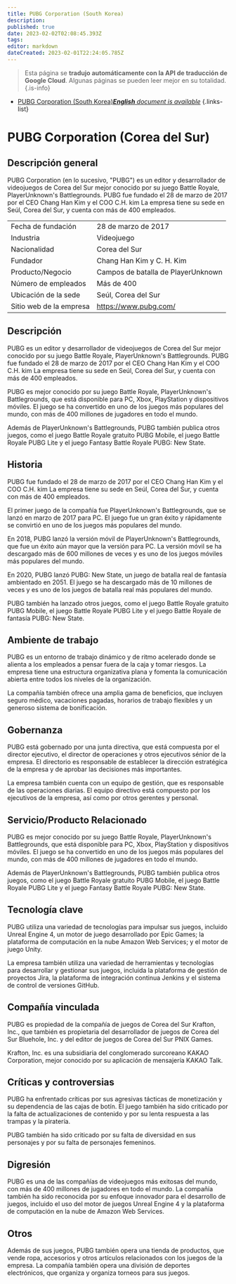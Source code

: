 ```yaml
---
title: PUBG Corporation (South Korea)
description: 
published: true
date: 2023-02-02T02:08:45.393Z
tags: 
editor: markdown
dateCreated: 2023-02-01T22:24:05.785Z
---
```


> Esta página se **tradujo automáticamente con la API de traducción de Google Cloud**.
Algunas páginas se pueden leer mejor en su totalidad.{.is-info}



- [PUBG Corporation (South Korea)***English** document is available*](/en/Knowledge-base/Dictionary/Company/pubg-corporation-south-korea)
{.links-list}

# PUBG Corporation (Corea del Sur)

## Descripción general
PUBG Corporation (en lo sucesivo, "PUBG") es un editor y desarrollador de videojuegos de Corea del Sur mejor conocido por su juego Battle Royale, PlayerUnknown's Battlegrounds. PUBG fue fundado el 28 de marzo de 2017 por el CEO Chang Han Kim y el COO C.H. kim La empresa tiene su sede en Seúl, Corea del Sur, y cuenta con más de 400 empleados.

| | |
|-|-|
| Fecha de fundación | 28 de marzo de 2017 |
| Industria | Videojuego |
| Nacionalidad | Corea del Sur |
| Fundador | Chang Han Kim y C. H. Kim |
| Producto/Negocio | Campos de batalla de PlayerUnknown |
| Número de empleados | Más de 400 |
| Ubicación de la sede | Seúl, Corea del Sur |
| Sitio web de la empresa | https://www.pubg.com/ |

## Descripción
PUBG es un editor y desarrollador de videojuegos de Corea del Sur mejor conocido por su juego Battle Royale, PlayerUnknown's Battlegrounds. PUBG fue fundado el 28 de marzo de 2017 por el CEO Chang Han Kim y el COO C.H. kim La empresa tiene su sede en Seúl, Corea del Sur, y cuenta con más de 400 empleados.

PUBG es mejor conocido por su juego Battle Royale, PlayerUnknown's Battlegrounds, que está disponible para PC, Xbox, PlayStation y dispositivos móviles. El juego se ha convertido en uno de los juegos más populares del mundo, con más de 400 millones de jugadores en todo el mundo.

Además de PlayerUnknown's Battlegrounds, PUBG también publica otros juegos, como el juego Battle Royale gratuito PUBG Mobile, el juego Battle Royale PUBG Lite y el juego Fantasy Battle Royale PUBG: New State.

## Historia
PUBG fue fundado el 28 de marzo de 2017 por el CEO Chang Han Kim y el COO C.H. kim La empresa tiene su sede en Seúl, Corea del Sur, y cuenta con más de 400 empleados.

El primer juego de la compañía fue PlayerUnknown's Battlegrounds, que se lanzó en marzo de 2017 para PC. El juego fue un gran éxito y rápidamente se convirtió en uno de los juegos más populares del mundo.

En 2018, PUBG lanzó la versión móvil de PlayerUnknown's Battlegrounds, que fue un éxito aún mayor que la versión para PC. La versión móvil se ha descargado más de 600 millones de veces y es uno de los juegos móviles más populares del mundo.

En 2020, PUBG lanzó PUBG: New State, un juego de batalla real de fantasía ambientado en 2051. El juego se ha descargado más de 10 millones de veces y es uno de los juegos de batalla real más populares del mundo.

PUBG también ha lanzado otros juegos, como el juego Battle Royale gratuito PUBG Mobile, el juego Battle Royale PUBG Lite y el juego Battle Royale de fantasía PUBG: New State.

## Ambiente de trabajo
PUBG es un entorno de trabajo dinámico y de ritmo acelerado donde se alienta a los empleados a pensar fuera de la caja y tomar riesgos. La empresa tiene una estructura organizativa plana y fomenta la comunicación abierta entre todos los niveles de la organización.

La compañía también ofrece una amplia gama de beneficios, que incluyen seguro médico, vacaciones pagadas, horarios de trabajo flexibles y un generoso sistema de bonificación.

## Gobernanza
PUBG está gobernado por una junta directiva, que está compuesta por el director ejecutivo, el director de operaciones y otros ejecutivos sénior de la empresa. El directorio es responsable de establecer la dirección estratégica de la empresa y de aprobar las decisiones más importantes.

La empresa también cuenta con un equipo de gestión, que es responsable de las operaciones diarias. El equipo directivo está compuesto por los ejecutivos de la empresa, así como por otros gerentes y personal.

## Servicio/Producto Relacionado
PUBG es mejor conocido por su juego Battle Royale, PlayerUnknown's Battlegrounds, que está disponible para PC, Xbox, PlayStation y dispositivos móviles. El juego se ha convertido en uno de los juegos más populares del mundo, con más de 400 millones de jugadores en todo el mundo.

Además de PlayerUnknown's Battlegrounds, PUBG también publica otros juegos, como el juego Battle Royale gratuito PUBG Mobile, el juego Battle Royale PUBG Lite y el juego Fantasy Battle Royale PUBG: New State.

## Tecnología clave
PUBG utiliza una variedad de tecnologías para impulsar sus juegos, incluido Unreal Engine 4, un motor de juego desarrollado por Epic Games; la plataforma de computación en la nube Amazon Web Services; y el motor de juego Unity.

La empresa también utiliza una variedad de herramientas y tecnologías para desarrollar y gestionar sus juegos, incluida la plataforma de gestión de proyectos Jira, la plataforma de integración continua Jenkins y el sistema de control de versiones GitHub.

## Compañía vinculada
PUBG es propiedad de la compañía de juegos de Corea del Sur Krafton, Inc., que también es propietaria del desarrollador de juegos de Corea del Sur Bluehole, Inc. y del editor de juegos de Corea del Sur PNIX Games.

Krafton, Inc. es una subsidiaria del conglomerado surcoreano KAKAO Corporation, mejor conocido por su aplicación de mensajería KAKAO Talk.

## Críticas y controversias
PUBG ha enfrentado críticas por sus agresivas tácticas de monetización y su dependencia de las cajas de botín. El juego también ha sido criticado por la falta de actualizaciones de contenido y por su lenta respuesta a las trampas y la piratería.

PUBG también ha sido criticado por su falta de diversidad en sus personajes y por su falta de personajes femeninos.

## Digresión
PUBG es una de las compañías de videojuegos más exitosas del mundo, con más de 400 millones de jugadores en todo el mundo. La compañía también ha sido reconocida por su enfoque innovador para el desarrollo de juegos, incluido el uso del motor de juegos Unreal Engine 4 y la plataforma de computación en la nube de Amazon Web Services.

## Otros
Además de sus juegos, PUBG también opera una tienda de productos, que vende ropa, accesorios y otros artículos relacionados con los juegos de la empresa. La compañía también opera una división de deportes electrónicos, que organiza y organiza torneos para sus juegos.